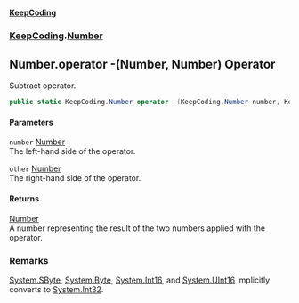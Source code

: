 #### [KeepCoding](index.md 'index')
### [KeepCoding](KeepCoding.md 'KeepCoding').[Number](KeepCoding_Number.md 'KeepCoding.Number')
## Number.operator -(Number, Number) Operator
Subtract operator.  
```csharp
public static KeepCoding.Number operator -(KeepCoding.Number number, KeepCoding.Number other);
```
#### Parameters
<a name='KeepCoding_Number_op_Subtraction(KeepCoding_Number_KeepCoding_Number)_number'></a>
`number` [Number](KeepCoding_Number.md 'KeepCoding.Number')  
The left-hand side of the operator.
  
<a name='KeepCoding_Number_op_Subtraction(KeepCoding_Number_KeepCoding_Number)_other'></a>
`other` [Number](KeepCoding_Number.md 'KeepCoding.Number')  
The right-hand side of the operator.
  
#### Returns
[Number](KeepCoding_Number.md 'KeepCoding.Number')  
A number representing the result of the two numbers applied with the operator.
### Remarks
[System.SByte](https://docs.microsoft.com/en-us/dotnet/api/System.SByte 'System.SByte'), [System.Byte](https://docs.microsoft.com/en-us/dotnet/api/System.Byte 'System.Byte'), [System.Int16](https://docs.microsoft.com/en-us/dotnet/api/System.Int16 'System.Int16'), and [System.UInt16](https://docs.microsoft.com/en-us/dotnet/api/System.UInt16 'System.UInt16') implicitly converts to [System.Int32](https://docs.microsoft.com/en-us/dotnet/api/System.Int32 'System.Int32').  
            
